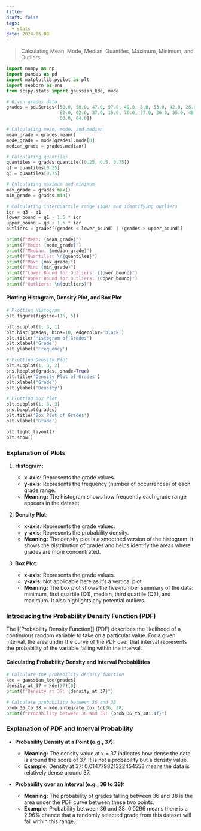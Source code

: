 ```yaml
---
title: 
draft: false
tags:
  - stats
date: 2024-06-08
---
```


> Calculating Mean, Mode, Median, Quantiles, Maximum, Minimum, and Outliers

```python
import numpy as np
import pandas as pd
import matplotlib.pyplot as plt
import seaborn as sns
from scipy.stats import gaussian_kde, mode

# Given grades data
grades = pd.Series([50.0, 50.0, 47.0, 97.0, 49.0, 3.0, 53.0, 42.0, 26.0, 74.0,
                    82.0, 62.0, 37.0, 15.0, 70.0, 27.0, 36.0, 35.0, 48.0, 52.0,
                    63.0, 64.0])

# Calculating mean, mode, and median
mean_grade = grades.mean()
mode_grade = mode(grades).mode[0]
median_grade = grades.median()

# Calculating quantiles
quantiles = grades.quantile([0.25, 0.5, 0.75])
q1 = quantiles[0.25]
q3 = quantiles[0.75]

# Calculating maximum and minimum
max_grade = grades.max()
min_grade = grades.min()

# Calculating interquartile range (IQR) and identifying outliers
iqr = q3 - q1
lower_bound = q1 - 1.5 * iqr
upper_bound = q3 + 1.5 * iqr
outliers = grades[(grades < lower_bound) | (grades > upper_bound)]

print(f"Mean: {mean_grade}")
print(f"Mode: {mode_grade}")
print(f"Median: {median_grade}")
print(f"Quantiles: \n{quantiles}")
print(f"Max: {max_grade}")
print(f"Min: {min_grade}")
print(f"Lower Bound for Outliers: {lower_bound}")
print(f"Upper Bound for Outliers: {upper_bound}")
print(f"Outliers: \n{outliers}")
```

#### Plotting Histogram, Density Plot, and Box Plot

```python
# Plotting Histogram
plt.figure(figsize=(15, 5))

plt.subplot(1, 3, 1)
plt.hist(grades, bins=10, edgecolor='black')
plt.title('Histogram of Grades')
plt.xlabel('Grade')
plt.ylabel('Frequency')

# Plotting Density Plot
plt.subplot(1, 3, 2)
sns.kdeplot(grades, shade=True)
plt.title('Density Plot of Grades')
plt.xlabel('Grade')
plt.ylabel('Density')

# Plotting Box Plot
plt.subplot(1, 3, 3)
sns.boxplot(grades)
plt.title('Box Plot of Grades')
plt.xlabel('Grade')

plt.tight_layout()
plt.show()
```

### Explanation of Plots

1. **Histogram:**
   - **x-axis:** Represents the grade values.
   - **y-axis:** Represents the frequency (number of occurrences) of each grade range.
   - **Meaning:** The histogram shows how frequently each grade range appears in the dataset.

2. **Density Plot:**
   - **x-axis:** Represents the grade values.
   - **y-axis:** Represents the probability density.
   - **Meaning:** The density plot is a smoothed version of the histogram. It shows the distribution of grades and helps identify the areas where grades are more concentrated.

3. **Box Plot:**
   - **x-axis:** Represents the grade values.
   - **y-axis:** Not applicable here as it’s a vertical plot.
   - **Meaning:** The box plot shows the five-number summary of the data: minimum, first quartile (Q1), median, third quartile (Q3), and maximum. It also highlights any potential outliers.

### Introducing the Probability Density Function (PDF)

The [[Probability Density Function]] (PDF) describes the likelihood of a continuous random variable to take on a particular value. For a given interval, the area under the curve of the PDF over that interval represents the probability of the variable falling within the interval.

#### Calculating Probability Density and Interval Probabilities

```python
# Calculate the probability density function
kde = gaussian_kde(grades)
density_at_37 = kde(37)[0]
print(f"Density at 37: {density_at_37}")

# Calculate probability between 36 and 38
prob_36_to_38 = kde.integrate_box_1d(36, 38)
print(f"Probability between 36 and 38: {prob_36_to_38:.4f}")
```

### Explanation of PDF and Interval Probability

- **Probability Density at a Point (e.g., 37):** 
  - **Meaning:** The density value at x = 37 indicates how dense the data is around the score of 37. It is not a probability but a density value.
  - **Example:** Density at 37: 0.014779821322454553 means the data is relatively dense around 37.

- **Probability over an Interval (e.g., 36 to 38):**
  - **Meaning:** The probability of grades falling between 36 and 38 is the area under the PDF curve between these two points.
  - **Example:** Probability between 36 and 38: 0.0296 means there is a 2.96% chance that a randomly selected grade from this dataset will fall within this range.

 